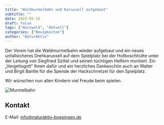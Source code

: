 ```yaml
---
title: "Waldmurmelbahn und Karussell aufgebaut"
subtitle: ""
date: 2025-05-15
draft: false
tags: ["Harzwald", "Aktuell"]
categories: ["Neuigkeiten"]
author: "NaturAktiv"
---
```


Der Verein hat die Waldmurmelbahn wieder aufgebaut und ein neues unfallsicheres Drehkarussell auf dem Spielplatz bei der Hofboschhütte unter der Leitung von Siegfried Szillat und seinen tüchtigen Helfern montiert. Ein „Vergeltsgott“ Ihnen dafür und ein herzliches Dankeschön auch an Walter und Birgit Bantle für die Spende der Hackschnetzel für den Spielplatz.

Wir wünschen nun allen Kindern viel Freude beim spielen.
<!--more-->

![Murmelbahn](/img/Murmelbahn-495x386.jpg)



## Kontakt

E-Mail: [info@naturaktiv-boesingen.de](mailto:info@naturaktiv-boesingen.de)

